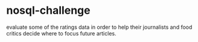 # nosql-challenge
evaluate some of the ratings data in order to help their journalists and food critics decide where to focus future articles.
